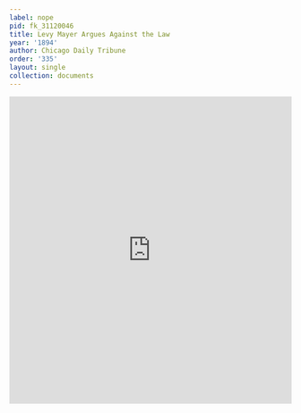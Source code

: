 ```yaml
---
label: nope
pid: fk_31120046
title: Levy Mayer Argues Against the Law
year: '1894'
author: Chicago Daily Tribune
order: '335'
layout: single
collection: documents
---
```

<iframe src="https://northwestern.app.box.com/embed/s/j3saou4ltkxfe3mts7v4p6g1aq975j5d?sortColumn=date&view=list" width="100%" height="550" frameborder="0" allowfullscreen webkitallowfullscreen msallowfullscreen></iframe>
